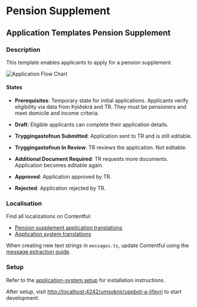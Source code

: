 # Pension Supplement

## Application Templates Pension Supplement

### Description

This template enables applicants to apply for a pension supplement.

![Application Flow Chart](../core/assets/tr-applications-flow-chart.png)

#### States

- **Prerequisites**: Temporary state for initial applications. Applicants verify eligibility via data from Þjóðskrá and TR. They must be pensioners and meet domicile and income criteria.

- **Draft**: Eligible applicants can complete their application details.

- **Tryggingastofnun Submitted**: Application sent to TR and is still editable.

- **Tryggingastofnun In Review**: TR reviews the application. Not editable.

- **Additional Document Required**: TR requests more documents. Application becomes editable again.

- **Approved**: Application approved by TR.

- **Rejected**: Application rejected by TR.

### Localisation

Find all localizations on Contentful:

- [Pension supplement application translations](https://app.contentful.com/spaces/8k0h54kbe6bj/entries/ul.application)
- [Application system translations](https://app.contentful.com/spaces/8k0h54kbe6bj/entries/application.system)

When creating new text strings in `messages.ts`, update Contentful using the [message extraction guide](../../../localization/README.md#message-extraction).

### Setup

Refer to the [application-system setup](../../../../../apps/application-system/README.md) for installation instructions.

After setup, visit [http://localhost:4242/umsoknir/uppbot-a-lifeyri](http://localhost:4242/umsoknir/uppbot-a-lifeyri) to start development.
